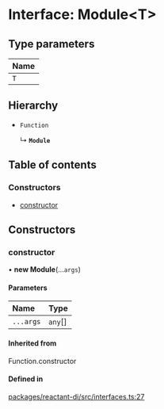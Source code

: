 # Interface: Module<T\>

## Type parameters

| Name |
| :------ |
| `T` |

## Hierarchy

- `Function`

  ↳ **`Module`**

## Table of contents

### Constructors

- [constructor](Module.md#constructor)

## Constructors

### constructor

• **new Module**(...`args`)

#### Parameters

| Name | Type |
| :------ | :------ |
| `...args` | `any`[] |

#### Inherited from

Function.constructor

#### Defined in

[packages/reactant-di/src/interfaces.ts:27](https://github.com/unadlib/reactant/blob/53894a85/packages/reactant-di/src/interfaces.ts#L27)
